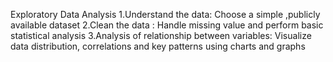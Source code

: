 Exploratory Data Analysis
1.Understand the data: Choose a simple ,publicly available dataset 
2.Clean the data : Handle missing value and perform basic statistical analysis
3.Analysis of relationship between variables: Visualize data distribution, correlations and key patterns using charts and graphs
